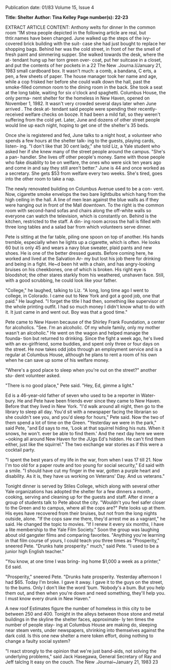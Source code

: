 Publication date: 01/83
Volume 15, Issue 4

**Title: Shelter**
**Author: Tina Kelley**
**Page number(s): 22-23**

EXTRACT ARTICLE CONTENT:
Anthony welts for dinner In the common room 
'1M strea people depicted in the following 
article are real, but thtir.names have been 
changed. 
June walked up the steps of the ivy-
covered brick building with the suit-
case she had just bought to replace her 
shopping bags. Behind her was the 
cold street, in front of her the smell of 
fresh paint and simmering supper. She 
walked towards the desk, where the at-
tendant hung up her torn green over-
coat, put her suitcase in a closet, and 
put the contents of her pockets in a 
22 The New .Journa.l/January 21, 1983 
small cardboard box. It wasn't much: a 
comb, a bandana, C erts, a pen, a few 
sheets of paper. The house manager 
took her name and age, while a cop 
frisked her before she could walk down 
the hall, past the smoke-filled common 
room to the dining room in the back. 
She took a seat at the long table, 
waiting for six o'clock and spaghetti. 
Columbus House, the only perma-
nent shelter for the homeless in New 
Haven, opened on November 1, 1982. 
It wasn't very crowded several days 
later when June arrived . The desk at-
tendant said people were spending 
their recently-received welfare checks 
on booze. It had been a mild fall, so 
they weren't suffering from the cold 
yet. Later, June and dozens of other 
street people would line up each night, 
hoping to get one of the shelter's 35 
beds. 

Once she is registered and fed, June 
talks to a night host, a volunteer who 
spends a few hours at the shelter talk-
ing to the guests, playing cards, listen-
ing. "I don't like that 30 cent lady," she 
told Liz, a Yale student who asked her 
if she knew many of the street people 
around the campus. "She's a pan-
handler. She lives off other people's 
money. Same with those people who 
fake disablity to be on welfare, the 
ones who were sick ten years ago and 
come in and say they still aren't 
better." June is 44 and once worked as 
a secretary. She gets $53 from welfare 
every two weeks. She's tired, goes into 
the other room to take a nap. 

The newly renovated building on 
Columbus Avenue used to be a con-
vent. Now, cigarette smoke envelops 
the two bare lightbulbs which hang 
from the high ceiling in the hall. A line 
of men lean against the blue walls as if 
they were hanging out in front of the 
Mall downtown. To the right is the 
common room with second-hand sofas 
and chairs along the off-white walls so 
everyone can watch the television, 
which is constantly on. Behind is the 
kitchen, restricted to the staff. A din-
ing room across the hall is filled with 
three long tables and a salad bar from 
which volunteers serve dinner. 

Pete is sitting at the far table, piling 
one spoon on top of another. His 
hands tremble, especially when he 
lights up a cigarette, which is often. 
He looks 60 but is only 45 and wears a 
navy blue sweater, plaid pants and 
new shoes. He is one of the better 
dressed guests. Before coming here, he 
worked and lived at the Salvation Ar-
my but lost his job there for drinking 
and being in a fight. He~d been hit 
with a chain, and has angry-looking 
bruises on his cheekbones, one of 
which is broken. His right eye is 
bloodshot; the other stares starkly 
from his weathered, unshaven face. 
Still, with a good scrubbing, he could 
look like your father. 

"College," he laughed, talking to 
Liz. "A long, long time ago I went to 
college, in Colorado. I came out to 
New York and got a good job, one that 
paid." He laughed. "I forget the title I 
had then, something like supervisor of 
the whole printing outfit. I had so 
much money I didn't know what to do 
with it. It just came in and went out. 
Boy was that a good time." 

Pete came to New Haven because of 
the Shirley Frank Foundation, a center 
for alcoholics. "See. I'm an alcoholic. 
Of my whole family, only my mother 
wasn't an alcoholic." He went on the 
wagon and helped manage the founda-
tion but returned to drinking. Since 
the fight a week ago, he's lived with an 
ex-girlfriend, some buddies, and spent 
only three or four days on the street. 
He now takes odd jobs through an 
employment service and is a regular at 
Columbus House, although he plans 
to rent a room of his own when he can 
save up some of his welfare money. 

"Where's a good place to sleep when 
you're out on the street?" another stu-
dent volunteer asked. 

"There is no good place," Pete said. 
"Hey, Ed, gimme a light." 

Ed is a 46-year-old father of seven 
who used to be a reporter in Water-
bury. He and Pete have been friends 
ever since they came to New Haven. 
Before that they lived in New York. 
"I'd walk around all night, then go to 
the library to sleep all day. You'd sit 
with a newspaper facing the librarian 
so she couldn't see you, and you'd sleep 
for hours," Pete said. Now the two of 
them spend a lot of time on the Green. 
"Yesterday we were in the park," said 
Pete, "and Ed says to me, 'Look at that 
squirrel hiding his nuts. When it 
snows, he won't. ever be able to find 
them.' And the next day here we were 
~ooking all around New Haven for the 
JUgs Ed's hidden. He can't find them 
either, just like the squirrel." The two 
exchange war stories as if this were a 
cocktail party. 

"I spent the best years of my life in 
the war, from when I was 17 till 21. 
Now I'm too old for a paper route and 
too young for social security," Ed said 
with a smile. "I should have cut my 
finger in the war, gotten a purple heart 
and disability. As it is, they have us 
working on Veterans' Day. And us 
veterans." 

Tonight dinner is served by Stiles 
College, which along with several 
other Yale organizations has adopted 
the shelter for a few dinners a month , 
cooking, serving and cleaning up for 
the guests and staff. After d inner a 
group of students talk to Pete about 
the city. "Wouldn't you feel safer closer 
to the Green and to campus, where all 
the cops are?" Pete looks up at them. 
His eyes have recovered from their 
bruises, but not from the long nights 
outside, alone. "If the cops saw me 
there, they'd arrest me as a vagrant," 
he said. He changed the topic to 
movies. "If I renew it every six 
months, I have a lite membership to 
the Yale Film Society." Soon the group 
was laughing about old gangster films 
and comparing favorites. "Anything 
you're learning in that film course of 
yours, I could teach you three times as 
"Prosperity," sneered Pete. 
"Drunks hate prosperity." 
much," said Pete. "I used to be a junior 
high English teacher." 

"You know, at one time I was bring-
ing home $1,000 a week as a printer," 
Ed said. 

"Prosperity," sneered Pete. "Drunks 
hate prosperity. Yesterday afternoon I 
had $65. Today I'm broke. I gave it 
away. I gave it to the guys on the 
street, to the bums. Only I don't like 
the word 'bum. 'Nobody's a bum. But 
you help them out, and then when 
you're down and need something, 
they'll help you. I must know every 
drunk in New Haven." 

A new roof 
Estimates 
figure 
the 
number of 
homeless in this city to be between 250 
and 400. Tonight in the alleys between 
those stone and metal buildings in the 
skyline the shelter faces, approximate-
ly ten times the number of people stay-
ing at Columbus House are making 
do, sleeping near steam vents, under 
newspapers, shrinking into themselves 
against the dark cold. Is this one new 
shelter a mere token effort, doing 
nothing to change a faulty social 
system? 

"I react strongly to the opinion that 
we're just band-aids, not solving the 
underlying problems," said Jack 
Hasegawa, General Secretary of 
Ray and Jeff talclng It easy on the couch. 
The New .Journai~January 21, 1983 23